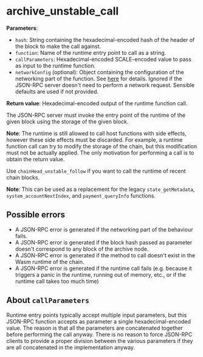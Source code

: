 # archive_unstable_call

**Parameters**:

- `hash`: String containing the hexadecimal-encoded hash of the header of the block to make the call against.
- `function`: Name of the runtime entry point to call as a string.
- `callParameters`: Hexadecimal-encoded SCALE-encoded value to pass as input to the runtime function.
- `networkConfig` (optional): Object containing the configuration of the networking part of the function. See [here](./api.md) for details. Ignored if the JSON-RPC server doesn't need to perform a network request. Sensible defaults are used if not provided.

**Return value**: Hexadecimal-encoded output of the runtime function call.

The JSON-RPC server must invoke the entry point of the runtime of the given block using the storage of the given block.

**Note**: The runtime is still allowed to call host functions with side effects, however these side effects must be discarded. For example, a runtime function call can try to modify the storage of the chain, but this modification must not be actually applied. The only motivation for performing a call is to obtain the return value.

Use `chainHead_unstable_follow` if you want to call the runtime of recent chain blocks.

**Note**: This can be used as a replacement for the legacy `state_getMetadata`, `system_accountNextIndex`, and `payment_queryInfo` functions.

## Possible errors

- A JSON-RPC error is generated if the networking part of the behaviour fails.
- A JSON-RPC error is generated if the block hash passed as parameter doesn't correspond to any block of the archive node.
- A JSON-RPC error is generated if the method to call doesn't exist in the Wasm runtime of the chain.
- A JSON-RPC error is generated if the runtime call fails (e.g. because it triggers a panic in the runtime, running out of memory, etc., or if the runtime call takes too much time)

## About `callParameters`

Runtime entry points typically accept multiple input parameters, but this JSON-RPC function accepts as parameter a single hexadecimal-encoded value. The reason is that all the parameters are concatenated together before performing the call anyway. There is no reason to force JSON-RPC clients to provide a proper division between the various parameters if they are all concatenated in the implementation anyway.
